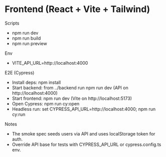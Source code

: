 # Frontend (React + Vite + Tailwind)

Scripts
- npm run dev
- npm run build
- npm run preview

Env
- VITE_API_URL=http://localhost:4000

E2E (Cypress)
- Install deps: npm install
- Start backend: from ../backend run npm run dev (API on http://localhost:4000)
- Start frontend: npm run dev (Vite on http://localhost:5173)
- Open Cypress: npm run cy:open
- Headless run: set CYPRESS_API_URL=http://localhost:4000; npm run cy:run

Notes
- The smoke spec seeds users via API and uses localStorage token for auth.
- Override API base for tests with CYPRESS_API_URL or cypress.config.ts env.
